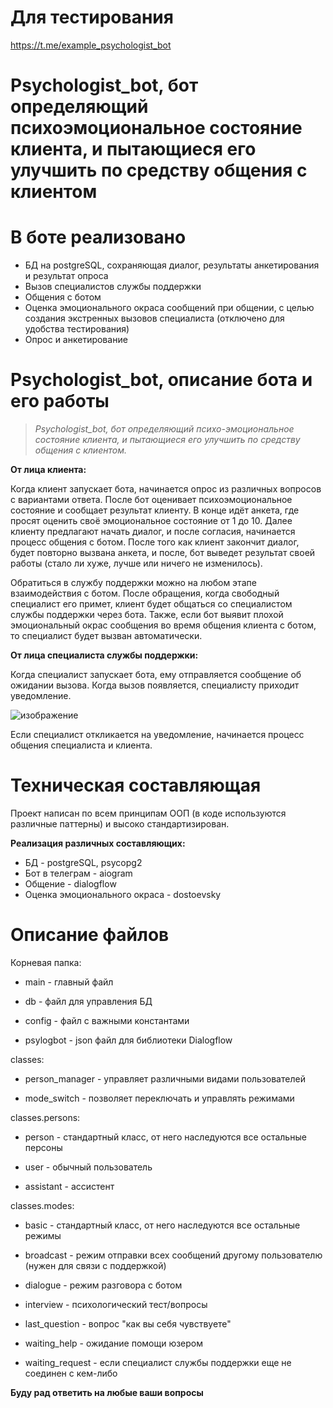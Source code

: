 # Для тестирования
https://t.me/example_psychologist_bot

# Psychologist_bot, бот определяющий психоэмоциональное состояние клиента, и пытающиеся его улучшить по средству общения с клиентом

# В боте реализовано
- БД на postgreSQL, сохраняющая диалог, результаты анкетирования и результат опроса
- Вызов специалистов службы поддержки
- Общения с ботом
- Оценка эмоционального окраса сообщений при общении, с целью создания экстренных вызовов специалиста (отключено для удобства тестирования)
- Опрос и анкетирование

# Psychologist_bot, описание бота и его работы
> *Psychologist_bot, бот определяющий психо-эмоциональное состояние клиента, и пытающиеся его улучшить по средству общения с клиентом.*

**От лица клиента:**

Когда клиент запускает бота, начинается опрос из различных вопросов с вариантами ответа. После бот оценивает психоэмоциональное состояние и сообщает результат клиенту. В конце идёт анкета, где просят оценить своё эмоциональное состояние от 1 до 10. Далее клиенту предлагают начать диалог, и после согласия, начинается процесс общения с ботом. После того как клиент закончит диалог, будет повторно вызвана анкета, и после, бот выведет результат своей работы (стало ли хуже, лучше или ничего не изменилось). 

Обратиться в службу поддержки можно на любом этапе взаимодействия с ботом. После обращения, когда свободный специалист его примет, клиент будет общаться со специалистом службы поддержки через бота. Также, если бот выявит плохой эмоциональный окрас сообщения во время общения клиента с ботом, то специалист будет вызван автоматически.

**От лица специалиста службы поддержки:**

Когда специалист запускает бота, ему отправляется сообщение об ожидании вызова. Когда вызов появляется, специалисту приходит уведомление.

![изображение](https://user-images.githubusercontent.com/104253966/177153699-8a2bb95e-e027-4cca-b027-230b3af94266.png)

Если специалист откликается на уведомление, начинается процесс общения специалиста и клиента.

# Техническая составляющая

Проект написан по всем принципам ООП (в коде используются различные паттерны) и высоко стандартизирован.

**Реализация различных составляющих:**
- БД - postgreSQL, psycopg2
- Бот в телеграм - aiogram
- Общение - dialogflow
- Оценка эмоционального окраса - dostoevsky

# Описание файлов

Корневая папка:

- main - главный файл

- db - файл для управления БД

- config - файл с важными константами 

- psylogbot - json файл для библиотеки Dialogflow

classes:

- person_manager - управляет различными видами пользователей

- mode_switch - позволяет переключать и управлять режимами

classes.persons:

- person - стандартный класс, от него наследуются все остальные персоны

- user - обычный пользователь

- assistant - ассистент 

classes.modes:

- basic - стандартный класс, от него наследуются все остальные режимы

- broadcast - режим отправки всех сообщений другому пользователю (нужен для связи с поддержкой)

- dialogue - режим разговора с ботом

- interview - психологический тест/вопросы

- last_question - вопрос "как вы себя чувствуете"

- waiting_help - ожидание помощи юзером

- waiting_request - если специалист службы поддержки еще не соединен с кем-либо

**Буду рад ответить на любые ваши вопросы**

